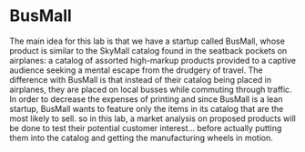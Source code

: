 # BusMall
The main idea for this lab is that we have a startup called BusMall, whose product is similar to the SkyMall catalog found in the seatback pockets on airplanes: a catalog of assorted high-markup products provided to a captive audience seeking a mental escape from the drudgery of travel. The difference with BusMall is that instead of their catalog being placed in airplanes, they are placed on local busses while commuting through traffic.
In order to decrease the expenses of printing and since BusMall is a lean startup, BusMall wants to feature only the items in its catalog that are the most likely to sell.
so in this lab, a market analysis on proposed products will be done to test their potential customer interest… before actually putting them into the catalog and getting the manufacturing wheels in motion.
